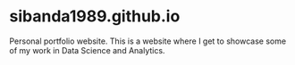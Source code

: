 # sibanda1989.github.io
Personal portfolio website.
This is a website where I get to showcase some of my work in Data Science and Analytics.
